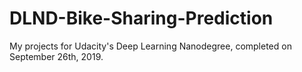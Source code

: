 # DLND-Bike-Sharing-Prediction
My projects for Udacity's Deep Learning Nanodegree, completed on September 26th, 2019.
